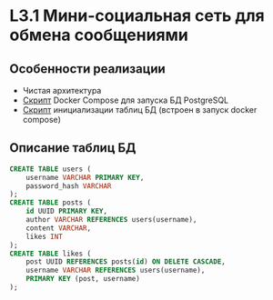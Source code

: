 # L3.1 Мини-социальная сеть для обмена сообщениями

## Особенности реализации
- Чистая архитектура
- [Скрипт](./docker-compose.yml) Docker Compose для запуска БД PostgreSQL
- [Скрипт](./migrations/init.sql) инициализации таблиц БД (встроен в запуск docker compose)

## Описание таблиц БД
```sql
CREATE TABLE users (
    username VARCHAR PRIMARY KEY,
    password_hash VARCHAR
);
CREATE TABLE posts (
    id UUID PRIMARY KEY,
    author VARCHAR REFERENCES users(username),
    content VARCHAR,
    likes INT
);
CREATE TABLE likes (
    post UUID REFERENCES posts(id) ON DELETE CASCADE,
    username VARCHAR REFERENCES users(username),
    PRIMARY KEY (post, username)
);
```